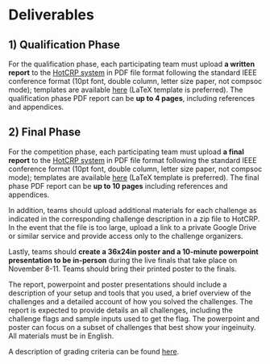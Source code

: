 # Deliverables

## 1) Qualification Phase

For the qualification phase, each participating team must upload **a written report** to the [HotCRP system](https://hotcrp.engineering.nyu.edu/) in PDF file format following the standard IEEE conference format (10pt font, double column, letter size paper, not compsoc mode); templates are available [here](http://www.ieee.org/conferences_events/conferences/publishing/templates.html) (LaTeX template is preferred). The qualification phase PDF report can be **up to 4 pages**, including references and appendices.

## 2) Final Phase

For the competition phase, each participating team must upload **a final report** to
the [HotCRP system](https://hotcrp.engineering.nyu.edu/) in PDF file format
following the standard IEEE conference format (10pt font, double column, letter
size paper, not compsoc mode); templates are available
[here](http://www.ieee.org/conferences_events/conferences/publishing/templates.html)
(LaTeX template is preferred). The final phase PDF report can be **up to 10
pages** including references and appendices.

In addition, teams should upload additional materials for each challenge as
indicated in the corresponding challenge description in a zip file to HotCRP. In
the event that the file is too large, upload a link to a private Google Drive or
similar service and provide access only to the challenge organizers.

Lastly, teams should **create a 36x24in poster and a 10-minute powerpoint presentation
to be in-person**
during the live finals that take place on November 8-11. Teams should bring their printed poster to the finals.

The report, powerpoint and poster presentations should include a description of your setup and tools that you used, a brief overview of the challenges and a detailed account of how you solved the challenges. The report is expected to provide details an all challenges, including the challenge flags and sample inputs used to get the flag. The powerpoint and poster can focus on a subset of challenges that best show your ingeinuity. All materials must be in English. 

A description of grading criteria can be found 
[here](https://github.com/TrustworthyComputing/csaw_esc_2023/blob/main/Challenge_Description.md#competition-phase-evaluation-and-grading-policies).
